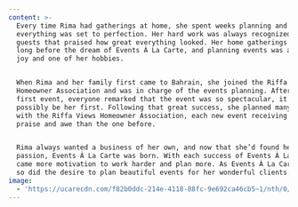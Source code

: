 ```yaml
---
content: >-
  Every time Rima had gatherings at home, she spent weeks planning and made sure
  everything was set to perfection. Her hard work was always recognized by
  guests that praised how great everything looked. Her home gatherings started
  long before the dream of Events À La Carte, and planning events was always a
  joy and one of her hobbies.


  When Rima and her family first came to Bahrain, she joined the Riffa Views
  Homeowner Association and was in charge of the events planning. After her
  first event, everyone remarked that the event was so spectacular, it couldn’t
  possibly be her first. Following that great success, she planned many events
  with the Riffa Views Homeowner Association, each new event receiving more
  praise and awe than the one before.


  Rima always wanted a business of her own, and now that she’d found her
  passion, Events À La Carte was born. With each success of Events À La Carte
  came more motivation to work harder and plan more. As Events À La Carte grew,
  so did the desire to plan beautiful events for her wonderful clients.
image:
  - 'https://ucarecdn.com/f82b0ddc-214e-4118-88fc-9e692ca46cb5~1/nth/0/'
---
```


